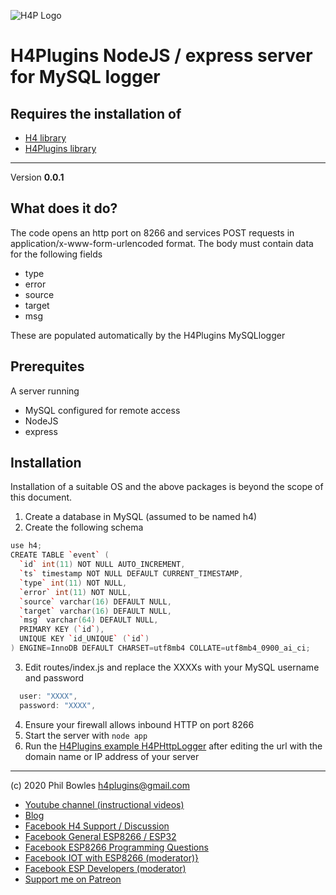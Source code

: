 ![H4P Logo](/assets/DiagLogo.jpg)

# H4Plugins NodeJS / express server for MySQL logger

## Requires the installation of

* [H4 library](https://github.com/philbowles/H4)
* [H4Plugins library](https://github.com/philbowles/h4plugins)

---
Version **0.0.1**

## What does it do?

The code opens an http port on 8266 and services POST requests in application/x-www-form-urlencoded format. The body must contain data for the following fields

* type 
* error
* source
* target
* msg 

These are populated automatically by the H4Plugins MySQLlogger

## Prerequites
 
A server running

* MySQL configured for remote access
* NodeJS 
* express

## Installation

Installation of a suitable OS and the above packages is beyond the scope of this document.

1. Create a database in MySQL (assumed to be named h4)
2. Create the following schema

```cpp
use h4;
CREATE TABLE `event` (
  `id` int(11) NOT NULL AUTO_INCREMENT,
  `ts` timestamp NOT NULL DEFAULT CURRENT_TIMESTAMP,
  `type` int(11) NOT NULL,
  `error` int(11) NOT NULL,
  `source` varchar(16) DEFAULT NULL,
  `target` varchar(16) DEFAULT NULL,
  `msg` varchar(64) DEFAULT NULL,
  PRIMARY KEY (`id`),
  UNIQUE KEY `id_UNIQUE` (`id`)
) ENGINE=InnoDB DEFAULT CHARSET=utf8mb4 COLLATE=utf8mb4_0900_ai_ci;
```

3. Edit routes/index.js and replace the XXXXs with your MySQL username and password

```cpp
  user: "XXXX",
  password: "XXXX",
```
4. Ensure your firewall allows inbound HTTP on port 8266
5. Start the server with `node app`
6. Run the [H4Plugins example H4PHttpLogger](tba) after editing the url with the domain name or IP address of your server 
   
---

(c) 2020 Phil Bowles h4plugins@gmail.com

* [Youtube channel (instructional videos)](https://www.youtube.com/channel/UCYi-Ko76_3p9hBUtleZRY6g)
* [Blog](https://8266iot.blogspot.com)
* [Facebook H4  Support / Discussion](https://www.facebook.com/groups/444344099599131/)
* [Facebook General ESP8266 / ESP32](https://www.facebook.com/groups/2125820374390340/)
* [Facebook ESP8266 Programming Questions](https://www.facebook.com/groups/esp8266questions/)
* [Facebook IOT with ESP8266 (moderator)}](https://www.facebook.com/groups/1591467384241011/)
* [Facebook ESP Developers (moderator)](https://www.facebook.com/groups/ESP8266/)
* [Support me on Patreon](https://patreon.com/esparto)
